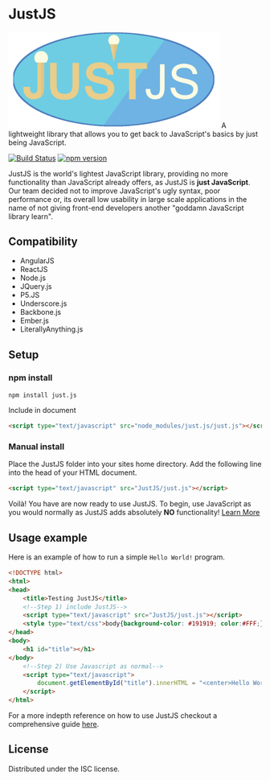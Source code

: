 # JustJS
<img src="logo.png" alt="alt text" width="420px">
A lightweight library that allows you to get back to JavaScript's basics by just being JavaScript.

[![Build Status][travis-image]][travis-url]
[![npm version](https://badge.fury.io/js/just.js.svg)](https://badge.fury.io/js/just.js)

JustJS is the world's lightest JavaScript library, providing no more functionality than JavaScript already offers, as JustJS is **just JavaScript**. Our team decided not to improve JavaScript's ugly syntax, poor performance or, its overall low usability in large scale applications in the name of not giving front-end developers another "goddamn JavaScript library learn".

## Compatibility
* AngularJS
* ReactJS
* Node.js
* JQuery.js
* P5.JS
* Underscore.js
* Backbone.js
* Ember.js
* LiterallyAnything.js

## Setup
### npm install
```
npm install just.js
```
Include in document
```html
<script type="text/javascript" src="node_modules/just.js/just.js"></script>
```
### Manual install
Place the JustJS folder into your sites home directory.
Add the following line into the head of your HTML document.
```html
<script type="text/javascript" src="JustJS/just.js"></script>
```
Voilà! You have are now ready to use JustJS.
To begin, use JavaScript as you would normally as JustJS adds absolutely **NO** functionality! 
[Learn More](https://www.scaler.com/topics/javascript/)
## Usage example

Here is an example of how to run a simple `Hello World!` program.

```html
<!DOCTYPE html>
<html>
<head>
	<title>Testing JustJS</title>
	<!--Step 1) include JustJS-->
	<script type="text/javascript" src="JustJS/just.js"></script>
	<style type="text/css">body{background-color: #191919; color:#FFF;}</style>
</head>
<body>
	<h1 id="title"></h1>
</body>
	<!--Step 2) Use Javascript as normal-->
	<script type="text/javascript">
		document.getElementById("title").innerHTML = "<center>Hello World with JustJS!</center>";
	</script>
</html>
```

For a more indepth reference on how to use JustJS checkout a comprehensive guide [here](https://www.w3schools.com/js/default.asp).

## License
Distributed under the ISC license.


[npm-image]: https://img.shields.io/npm/v/datadog-metrics.svg?style=flat-square
[npm-url]: https://npmjs.org/package/datadog-metrics
[npm-downloads]: https://img.shields.io/npm/dm/datadog-metrics.svg?style=flat-square
[travis-image]: https://img.shields.io/travis/dbader/node-datadog-metrics/master.svg?style=flat-square
[travis-url]: https://travis-ci.org/dbader/node-datadog-metrics
